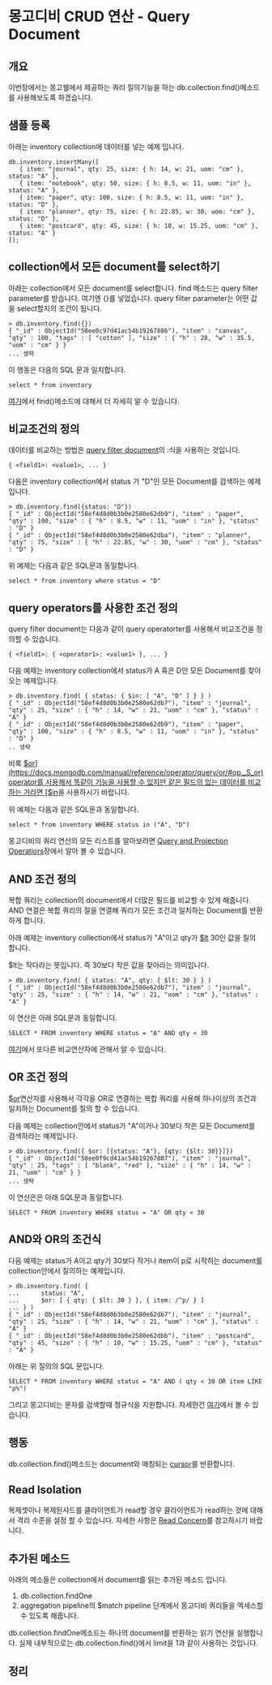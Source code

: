 # 몽고디비 CRUD 연산 - Query Document

## <a name='synopsis'><a name='synopsis'>개요</a>
이번장에서는 몽고쉘에서 제공하는 쿼리 질의기능을 하는 db.collection.find()메소드를 사용해보도록 하겠습니다.
  
## 샘플 등록
아래는 inventory collection에 데이터를 넣는 예제 입니다. 

    db.inventory.insertMany([
       { item: "journal", qty: 25, size: { h: 14, w: 21, uom: "cm" }, status: "A" },
       { item: "notebook", qty: 50, size: { h: 8.5, w: 11, uom: "in" }, status: "A" },
       { item: "paper", qty: 100, size: { h: 8.5, w: 11, uom: "in" }, status: "D" },
       { item: "planner", qty: 75, size: { h: 22.85, w: 30, uom: "cm" }, status: "D" },
       { item: "postcard", qty: 45, size: { h: 10, w: 15.25, uom: "cm" }, status: "A" }
    ]);

## collection에서 모든 document를 select하기
아래는 collection에서 모든 document를 select합니다. find 메소드는 query filter parameter를 받습니다. 여기엔 {}를 넣었습니다. query filter parameter는 어떤 값을 select할지의 조건이 됩니다.

    > db.inventory.find({})
    { "_id" : ObjectId("58ee0c97d41ac54b19267886"), "item" : "canvas", "qty" : 100, "tags" : [ "cotton" ], "size" : { "h" : 28, "w" : 35.5, "uom" : "cm" } }
    ... 생략

이 행동은 다음의 SQL 문과 일치합니다.
    
    select * from inventory
          
[여기](https://docs.mongodb.com/manual/reference/method/db.collection.find/#db.collection.find)에서 find()메소드에 대해서 더 자세히 알 수 있습니다.
          
## 비교조건의 정의
데이터를 비교하는 방법은 [query filter document](https://docs.mongodb.com/manual/core/document/#document-query-filter)의 <field>:<value>식을 사용하는 것입니다.


    { <field1>: <value1>, ... }
    
다음은 inventory collection에서 status 가 "D"인 모든 Document를 검색하는 예제입니다.
    
    > db.inventory.find({status: "D"})
    { "_id" : ObjectId("58ef4d8d0b3b0e2580e62db9"), "item" : "paper", "qty" : 100, "size" : { "h" : 8.5, "w" : 11, "uom" : "in" }, "status" : "D" }
    { "_id" : ObjectId("58ef4d8d0b3b0e2580e62dba"), "item" : "planner", "qty" : 75, "size" : { "h" : 22.85, "w" : 30, "uom" : "cm" }, "status" : "D" }

위 예제는 다음과 같은 SQL문과 동일합니다.
    
    select * from inventory where status = "D"    
    
## query operators를 사용한 조건 정의
query filter document는 다음과 같이 query operatorter를 사용해서 비교조건을 정의할 수 있습니다.
    
    { <field1>: { <operator1>: <value1> }, ... }
    
다음 예제는 inventory collection에서 status가 A 혹은 D인 모든 Document를 찾아오는 예제입니다.
    
    > db.inventory.find( { status: { $in: [ "A", "D" ] } } )
    { "_id" : ObjectId("58ef4d8d0b3b0e2580e62db7"), "item" : "journal", "qty" : 25, "size" : { "h" : 14, "w" : 21, "uom" : "cm" }, "status" : "A" }
    { "_id" : ObjectId("58ef4d8d0b3b0e2580e62db9"), "item" : "paper", "qty" : 100, "size" : { "h" : 8.5, "w" : 11, "uom" : "in" }, "status" : "D" }
    .. 생략
    
비록 [$or](https://docs.mongodb.com/manual/reference/operator/query/or/#op._S_or) operator를 사용해서 똑같이 기능을 사용할 수 있지만 같은 필드의 있는 데이터를 비교하는 거라면 [$in](https://docs.mongodb.com/manual/reference/operator/query/in/#op._S_in)을 사용하시기 바랍니다.    
    
위 예제는 다음과 같은 SQL문과 동일합니다.
    
    select * from inventory WHERE status in ("A", "D")

몽고디비의 쿼리 연산의 모든 리스트를 알아보려면 [Query and Projection Operatiors](https://docs.mongodb.com/manual/reference/operator/query/)장에서 알아 볼 수 있습니다.    
    
## AND 조건 정의
복합 쿼리는 collection의 document에서 더많은 필드를 비교할 수 있게 해줍니다. AND 연결은 복합 쿼리의 절을 연결해 쿼리가 모든 조건과 일치하는 Document를 반환하게 합니다.
    
아래 예제는 inventory collection에서 status가 "A"이고 qty가 [$lt](https://docs.mongodb.com/manual/reference/operator/query/lt/#op._S_lt) 30인 값을 질의 합니다.
 
$lt는 작다라는 뜻입니다. 즉 30보다 작은 값을 찾아라는 의미입니다.

    > db.inventory.find( { status: "A", qty: { $lt: 30 } } )
    { "_id" : ObjectId("58ef4d8d0b3b0e2580e62db7"), "item" : "journal", "qty" : 25, "size" : { "h" : 14, "w" : 21, "uom" : "cm" }, "status" : "A" }

이 연산은 아래 SQL문과 동일합니다.

    SELECT * FROM inventory WHERE status = "A" AND qty < 30

[여기](https://docs.mongodb.com/manual/reference/operator/query-comparison/#query-selectors-comparison)에서 또다른 비교연산자에 관해서 알 수 있습니다.

## OR 조건 정의
[$or](https://docs.mongodb.com/manual/reference/operator/query/or/#op._S_or)연산자를 사용해서 각각을 OR로 연결하는 복합 쿼리를 사용해 하나이상의 조건과 일치하는 Document를 질의 할 수 있습니다.

다음 예제는 collection안에서 status가 "A"이거나 30보다 작은 모든 Document를 검색하라는 예제입니다.

    > db.inventory.find({ $or: [{status: "A"}, {qty: {$lt: 30}}]})
    { "_id" : ObjectId("58ee0f9cd41ac54b19267887"), "item" : "journal", "qty" : 25, "tags" : [ "blank", "red" ], "size" : { "h" : 14, "w" : 21, "uom" : "cm" } }
    ... 생략
    
이 연산은은 아래 SQL문과 동일합니다.
     
    SELECT * FROM inventory WHERE status = "A" OR qty < 30

## AND와 OR의 조건식
다음 예제는 status가 A이고 qty가 30보다 작거나 item이 p로 시작하는 document를 collection안에서 질의하는 예제입니다.

    > db.inventory.find( {
    ...      status: "A",
    ...      $or: [ { qty: { $lt: 30 } }, { item: /^p/ } ]
    ... } )
    { "_id" : ObjectId("58ef4d8d0b3b0e2580e62db7"), "item" : "journal", "qty" : 25, "size" : { "h" : 14, "w" : 21, "uom" : "cm" }, "status" : "A" }
    { "_id" : ObjectId("58ef4d8d0b3b0e2580e62dbb"), "item" : "postcard", "qty" : 45, "size" : { "h" : 10, "w" : 15.25, "uom" : "cm" }, "status" : "A" }

아래는 위 질의의 SQL 문입니다.

    SELECT * FROM inventory WHERE status = "A" AND ( qty < 30 OR item LIKE "p%")
    
그리고 몽고디비는 문자를 검색할때 정규식을 지원합니다. 자세한건 [여기](https://docs.mongodb.com/manual/reference/operator/query/regex/#op._S_regex)에서 볼 수 있습니다.

## 행동
db.collection.find()메소드는 document와 매칭되는 [cursor](https://docs.mongodb.com/manual/tutorial/iterate-a-cursor/)를 반환합니다.

## Read Isolation
복제셋이나 복제된샤드를 클라이언트가 read할 경우 클라이언트가 read하는 것에 대해서 격리 수준을 설정 할 수 있습니다. 자세한 사항은 [Read Concern](https://docs.mongodb.com/manual/reference/read-concern/)를 참고하시기 바랍니다. 

## 추가된 메소드
아래의 메소들은 collection에서 document를 읽는 추가된 메소드 입니다.

  1. db.collection.findOne
  1. aggregation pipeline의 $match pipeline 단계에서 몽고디비 쿼리들을 엑세스할 수 있도록 해줍니다.

db.collection.findOne메소드는 하나의 document를 반환하는 읽기 연산을 실행합니다. 실제 내부적으로는 db.collection.find()에서 limit을 1과 같이 사용하는 것입니다.

## 정리
